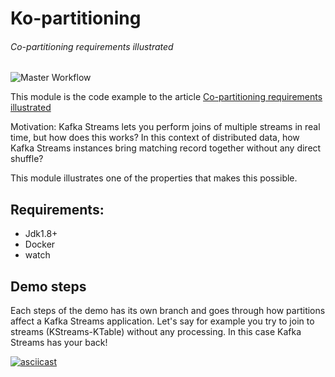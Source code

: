 # Ko-partitioning
###### Co-partitioning requirements illustrated 

![Master Workflow](https://github.com/DivLoic/ko-partitioning/workflows/Master%20Workflow/badge.svg)

This module is the code example to the article [Co-partitioning requirements illustrated](
https://medium.com/xebia-france/kafka-streams-co-partitioning-requirements-illustrated-2033f686b19c)

Motivation: Kafka Streams lets you perform joins of multiple streams in real time, but how does this works?
In this context of distributed data, how Kafka Streams instances bring matching record together 
without any direct shuffle?  

This module illustrates one of the properties that makes this possible.

## Requirements:
- Jdk1.8+
- Docker
- watch

## Demo steps
Each steps of the demo has its own branch and goes through how partitions affect a Kafka Streams application.
Let's say for example you try to join to streams (KStreams-KTable) without any processing. 
In this case Kafka Streams has your back!

[![asciicast](https://asciinema.org/a/331595.svg)](https://asciinema.org/a/331595)
